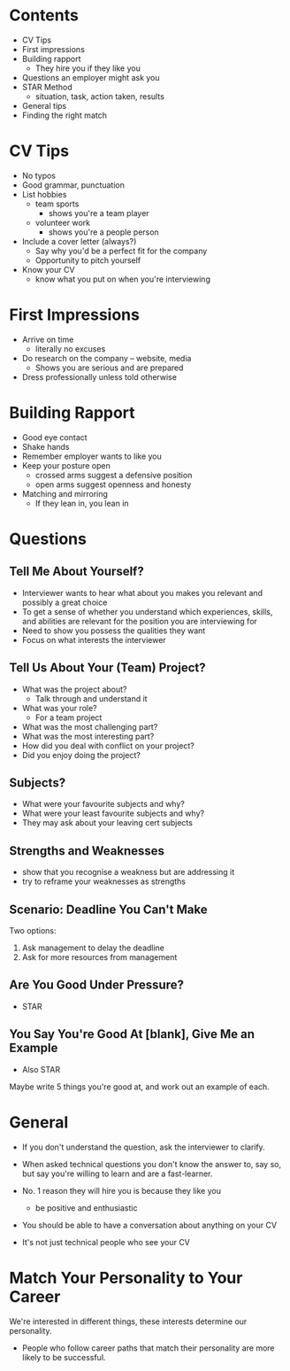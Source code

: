 # Contents

* CV Tips
* First impressions
* Building rapport
    * They hire you if they like you
* Questions an employer might ask you
* STAR Method
    * situation, task, action taken, results
* General tips
* Finding the right match

# CV Tips

* No typos
* Good grammar, punctuation
* List hobbies
    * team sports
        * shows you're a team player
    * volunteer work
        * shows you're a people person
* Include a cover letter (always?)
    * Say why you'd be a perfect fit for the company
    * Opportunity to pitch yourself
* Know your CV
    * know what you put on when you're interviewing

# First Impressions

* Arrive on time
    * literally no excuses
* Do research on the company – website, media
    * Shows you are serious and are prepared
* Dress professionally unless told otherwise

# Building Rapport

* Good eye contact
* Shake hands
* Remember employer wants to like you
* Keep your posture open
    * crossed arms suggest a defensive position
    * open arms suggest openness and honesty
* Matching and mirroring
    * If they lean in, you lean in

# Questions

## Tell Me About Yourself?

* Interviewer wants to hear what about you makes you relevant and possibly a great choice
* To get a sense of whether you understand which experiences, skills, and abilities are relevant for the position you are interviewing for
* Need to show you possess the qualities they want
* Focus on what interests the interviewer

## Tell Us About Your (Team) Project?

* What was the project about?
    * Talk through and understand it
* What was your role?
    * For a team project
* What was the most challenging part?
* What was the most interesting part?
* How did you deal with conflict on your project?
* Did you enjoy doing the project?

## Subjects?

* What were your favourite subjects and why?
* What were your least favourite subjects and why?
* They may ask about your leaving cert subjects

## Strengths and Weaknesses

* show that you recognise a weakness but are addressing it
* try to reframe your weaknesses as strengths

## Scenario: Deadline You Can't Make

Two options:

1. Ask management to delay the deadline
2. Ask for more resources from management

## Are You Good Under Pressure?

* STAR

## You Say You're Good At [blank], Give Me an Example

* Also STAR

Maybe write 5 things you're good at, and work out an example of each.

# General

* If you don't understand the question, ask the interviewer to clarify.

* When asked technical questions you don't know the answer to, say so, but say you're willing to learn and are a fast-learner.

* No. 1 reason they will hire you is because they like you
    * be positive and enthusiastic

* You should be able to have a conversation about anything on your CV
* It's not just technical people who see your CV

# Match Your Personality to Your Career

We're interested in different things, these interests determine our personality.

* People who follow career paths that match their personality are more likely to be successful.
